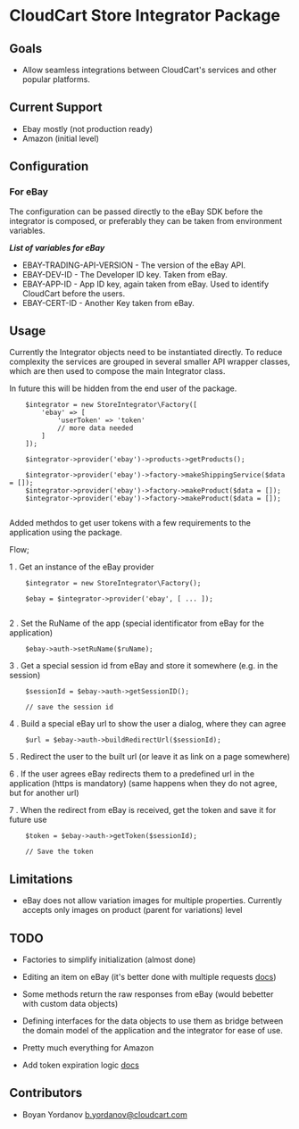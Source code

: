 # CloudCart Store Integrator Package

## Goals

- Allow seamless integrations between CloudCart's services and other popular platforms.

## Current Support

- Ebay mostly (not production ready)
- Amazon (initial level)

## Configuration 

### For eBay

The configuration can be passed directly to the eBay SDK before the integrator is composed, or preferably they can be
taken from environment variables.

***List of variables for eBay***

- EBAY-TRADING-API-VERSION - The version of the eBay API.
- EBAY-DEV-ID - The Developer ID key. Taken from eBay.
- EBAY-APP-ID - App ID key, again taken from eBay. Used to identify CloudCart before the users.
- EBAY-CERT-ID - Another Key taken from eBay.

## Usage

Currently the Integrator objects need to be instantiated directly.
To reduce complexity the services are grouped in several smaller API wrapper classes, which are then used
to compose the main Integrator class.

In future this will be hidden from the end user of the package.

```
    $integrator = new StoreIntegrator\Factory([
        'ebay' => [
            'userToken' => 'token'
            // more data needed 
        ]
    ]);
    
    $integrator->provider('ebay')->products->getProducts();
    
    $integrator->provider('ebay')->factory->makeShippingService($data = []);
    $integrator->provider('ebay')->factory->makeProduct($data = []);
    $integrator->provider('ebay')->factory->makeProduct($data = []);
   
```

Added methdos to get user tokens with a few requirements to the application using the package.

Flow;

1 . Get an instance of the eBay provider

```
    $integrator = new StoreIntegrator\Factory();
    
    $ebay = $integrator->provider('ebay', [ ... ]);
    
```

2 . Set the RuName of the app (special identificator from eBay for the application)

```
    $ebay->auth->setRuName($ruName);
```

3 . Get a special session id from eBay and store it somewhere (e.g. in the session)

```
    $sessionId = $ebay->auth->getSessionID();
    
    // save the session id
```

4 . Build a special eBay url to show the user a dialog, where they can agree

```
    $url = $ebay->auth->buildRedirectUrl($sessionId);
```

5 . Redirect the user to the built url (or leave it as link on a page somewhere)

6 . If the user agrees eBay redirects them to a predefined url in the application (https is mandatory) (same happens when they do not agree, but for another url)

7 . When the redirect from eBay is received, get the token and save it for future use

```
    $token = $ebay->auth->getToken($sessionId);
    
    // Save the token
```


## Limitations

- eBay does not allow variation images for multiple properties. Currently accepts only images on product (parent for variations) level

## TODO

- Factories to simplify initialization (almost done)
- Editing an item on eBay (it's better done with multiple requests [docs](http://developer.ebay.com/DevZone/XML/docs/Reference/ebay/ReviseFixedPriceItem.html#ReviseFixedPriceItem))
- Some methods return the raw responses from eBay (would bebetter with custom data objects)
- Defining interfaces for the data objects to use them as bridge between the domain model of the application and the integrator for ease of use.
- Pretty much everything for Amazon

- Add token expiration logic [docs](http://developer.ebay.com/devzone/guides/ebayfeatures/Basics/Tokens-About.html)

## Contributors

* Boyan Yordanov [b.yordanov@cloudcart.com](mailto:b.yordanov@cloudcart.com)